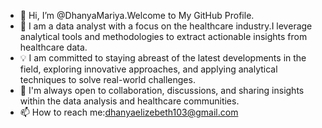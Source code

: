 - 👋 Hi, I’m @DhanyaMariya.Welcome to My GitHub Profile.
- 👀 I am a data analyst with a focus on the healthcare industry.I leverage analytical tools and methodologies to extract actionable insights from healthcare data.
- 💡 I am committed to staying abreast of the latest developments in the field, exploring innovative approaches, and applying analytical techniques to solve real-world challenges.
- 💞️ I'm always open to collaboration, discussions, and sharing insights within the data analysis and healthcare communities. 
- 📫 How to reach me:dhanyaelizebeth103@gmail.com

<!---
DhanyaMariya/DhanyaMariya is a ✨ special ✨ repository because its `README.md` (this file) appears on your GitHub profile.
You can click the Preview link to take a look at your changes.
--->
